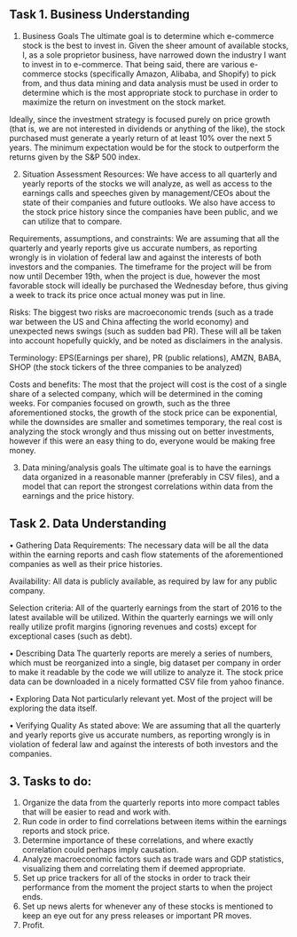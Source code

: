 ## Task 1. Business Understanding
1.	Business Goals
The ultimate goal is to determine which e-commerce stock is the best to invest in. Given the sheer amount of available stocks, I, as a sole proprietor business, have narrowed down the industry I want to invest in to e-commerce. That being said, there are various e-commerce stocks (specifically Amazon, Alibaba, and Shopify) to pick from, and thus data mining and data analysis must be used in order to determine which is the most appropriate stock to purchase in order to maximize the return on investment on the stock market.

Ideally, since the investment strategy is focused purely on price growth (that is, we are not interested in dividends or anything of the like), the stock purchased must generate a yearly return of at least 10% over the next 5 years. The minimum expectation would be for the stock to outperform the returns given by the S&P 500 index.

2.	Situation Assessment
Resources: We have access to all quarterly and yearly reports of the stocks we will analyze, as well as access to the earnings calls and speeches given by management/CEOs about the state of their companies and future outlooks. We also have access to the stock price history since the companies have been public, and we can utilize that to compare.

Requirements, assumptions, and constraints: We are assuming that all the quarterly and yearly reports give us accurate numbers, as reporting wrongly is in violation of federal law and against the interests of both investors and the companies. The timeframe for the project will be from now until December 19th, when the project is due, however the most favorable stock will ideally be purchased the Wednesday before, thus giving a week to track its price once actual money was put in line.

Risks: The biggest two risks are macroeconomic trends (such as a trade war between the US and China affecting the world economy) and unexpected news swings (such as sudden bad PR). These will all be taken into account hopefully quickly, and be noted as disclaimers in the analysis.

Terminology: EPS(Earnings per share), PR (public relations), AMZN, BABA, SHOP (the stock tickers of the three companies to be analyzed)

Costs and benefits: The most that the project will cost is the cost of a single share of a selected company, which will be determined in the coming weeks. For companies focused on growth, such as the three aforementioned stocks, the growth of the stock price can be exponential, while the downsides are smaller and sometimes temporary, the real cost is analyzing the stock wrongly and thus missing out on better investments, however if this were an easy thing to do, everyone would be making free money.

3.	Data mining/analysis goals
The ultimate goal is to have the earnings data organized in a reasonable manner (preferably in CSV files), and a model that can report the strongest correlations within data from the earnings and the price history.

## Task 2. Data Understanding
•	Gathering Data
Requirements: The necessary data will be all the data within the earning reports and cash flow statements of the aforementioned companies as well as their price histories.

Availability: All data is publicly available, as required by law for any public company.

Selection criteria: All of the quarterly earnings from the start of 2016 to the latest available will be utilized. Within the quarterly earnings we will only really utilize profit margins (ignoring revenues and costs) except for exceptional cases (such as debt).

•	Describing Data
The quarterly reports are merely a series of numbers, which must be reorganized into a single, big dataset per company in order to make it readable by the code we will utilize to analyze it. The stock price data can be downloaded in a nicely formatted CSV file from yahoo finance.

•	Exploring Data
Not particularly relevant yet. Most of the project will be exploring the data itself.

•	Verifying Quality
As stated above: We are assuming that all the quarterly and yearly reports give us accurate numbers, as reporting wrongly is in violation of federal law and against the interests of both investors and the companies.

## 3. Tasks to do:
1. Organize the data from the quarterly reports into more compact tables that will be easier to read and work with.
2. Run code in order to find correlations between items within the earnings reports and stock price.
3. Determine importance of these correlations, and where exactly correlation could perhaps imply causation.
4. Analyze macroeconomic factors such as trade wars and GDP statistics, visualizing them and correlating them if deemed appropriate.
5. Set up price trackers for all of the stocks in order to track their performance from the moment the project starts to when the project ends.
6. Set up news alerts for whenever any of these stocks is mentioned to keep an eye out for any press releases or important PR moves.
7. Profit.
